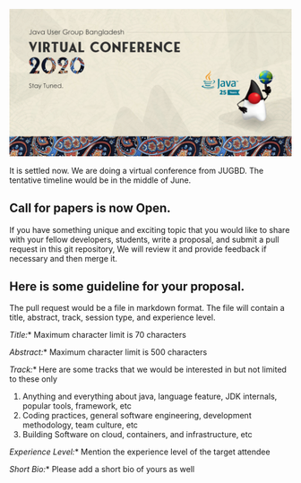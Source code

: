 ![JUGBD Virtual Conf 2020](jugbd-virtual-conf.png)


It is settled now. We are doing a virtual conference from JUGBD. The tentative timeline would be in the middle of June. 

## Call for papers is now Open. 

If you have something unique and exciting topic that you would like to share with your fellow developers, students, write a proposal, and submit a pull request in this git repository,  We will review it and provide feedback if necessary and then merge it. 

## Here is some guideline for your proposal. 


The pull request would be a file in markdown format. The file will contain a title, abstract, track, session type, and experience level. 

**Title*:** Maximum character limit is 70 characters

**Abstract*:** Maximum character limit is 500 characters

**Track*:** Here are some tracks that we would be interested in but not limited to these only 
1. Anything and everything about java, language feature, JDK internals, popular tools, framework, etc
2. Coding practices, general software engineering, development methodology, team culture, etc 
3. Building Software on cloud, containers, and infrastructure, etc

**Experience Level*:** Mention the experience level of the target attendee

**Short Bio*:** Please add a short bio of yours as well

